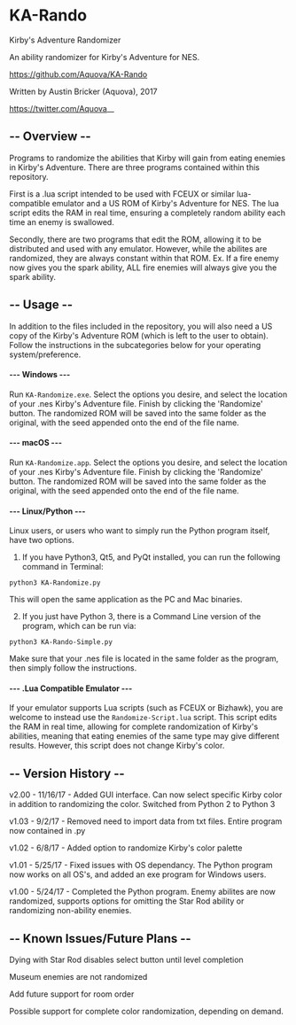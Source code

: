 # KA-Rando

Kirby's Adventure Randomizer

An ability randomizer for Kirby's Adventure for NES.

https://github.com/Aquova/KA-Rando

Written by Austin Bricker (Aquova), 2017

https://twitter.com/Aquova__


## -- Overview --

Programs to randomize the abilities that Kirby will gain from eating enemies in Kirby's Adventure. There are three programs contained within this repository.

First is a .lua script intended to be used with FCEUX or similar lua-compatible emulator and a US ROM of Kirby's Adventure for NES.
The lua script edits the RAM in real time, ensuring a completely random ability each time an enemy is swallowed.

Secondly, there are two programs that edit the ROM, allowing it to be distributed and used with any emulator.
However, while the abilites are randomized, they are always constant within that ROM.
Ex. If a fire enemy now gives you the spark ability, ALL fire enemies will always give you the spark ability.

## -- Usage --

In addition to the files included in the repository, you will also need a US copy of the Kirby's Adventure ROM (which is left to the user to obtain). Follow the instructions in the subcategories below for your operating system/preference.

#### --- Windows ---

Run `KA-Randomize.exe`. Select the options you desire, and select the location of your .nes Kirby's Adventure file. Finish by clicking the 'Randomize' button. The randomized ROM will be saved into the same folder as the original, with the seed appended onto the end of the file name.

#### --- macOS ---

Run `KA-Randomize.app`. Select the options you desire, and select the location of your .nes Kirby's Adventure file. Finish by clicking the 'Randomize' button. The randomized ROM will be saved into the same folder as the original, with the seed appended onto the end of the file name.

#### --- Linux/Python ---

Linux users, or users who want to simply run the Python program itself, have two options.

1. If you have Python3, Qt5, and PyQt installed, you can run the following command in Terminal:

`python3 KA-Randomize.py`

This will open the same application as the PC and Mac binaries.

2. If you just have Python 3, there is a Command Line version of the program, which can be run via:

`python3 KA-Rando-Simple.py`

Make sure that your .nes file is located in the same folder as the program, then simply follow the instructions.

#### --- .Lua Compatible Emulator ---

If your emulator supports Lua scripts (such as FCEUX or Bizhawk), you are welcome to instead use the `Randomize-Script.lua` script. This script edits the RAM in real time, allowing for complete randomization of Kirby's abilities, meaning that eating enemies of the same type may give different results. However, this script does not change Kirby's color.


## -- Version History --

v2.00 - 11/16/17 - Added GUI interface. Can now select specific Kirby color in addition to randomizing the color. Switched from Python 2 to Python 3

v1.03 - 9/2/17 - Removed need to import data from txt files. Entire program now contained in .py

v1.02 - 6/8/17 - Added option to randomize Kirby's color palette

v1.01 - 5/25/17 - Fixed issues with OS dependancy. The Python program now works on all OS's, and added an exe program for Windows users.

v1.00 - 5/24/17 - Completed the Python program. Enemy abilites are now randomized, supports options for omitting the Star Rod ability or randomizing non-ability enemies.

## -- Known Issues/Future Plans --

Dying with Star Rod disables select button until level completion

Museum enemies are not randomized

Add future support for room order

Possible support for complete color randomization, depending on demand.

